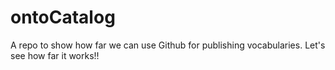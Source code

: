 ontoCatalog
===========

A repo to show how far we can use Github for publishing vocabularies.
Let's see how far it works!!

